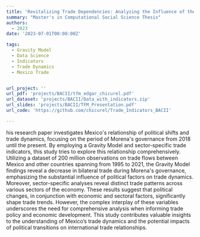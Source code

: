 ```yaml
---
title: 'Revitalizing Trade Dependencies: Analyzing the Influence of the 2018 Mexican Government Transition on Economic Patterns using a Gravity Model and Sector-Specific Indicators'
summary: "Master's in Computational Social Science Thesis"
authors:
  - 2023
date: '2023-07-01T00:00:00Z'

tags:
  - Gravity Model
  - Data Science
  - Indicators
  - Trade Dynamics
  - Mexico Trade


url_project: ''
url_pdf: 'projects/BACII/tfm_edgar_chicurel.pdf'
url_dataset: 'projects/BACII/Data_with_indicators.zip'
url_slides: 'projects/BACII/TFM_Presentation.pdf'
url_code: 'https://github.com/chicurel/Trade_Indicators_BACII'

---
```


his research paper investigates Mexico's relationship of political shifts and trade dynamics, focusing on the period of Morena's governance from 2018 until the present. By employing a Gravity Model and sector-specific trade indicators, this study tries to explore this relationship comprehensively. Utilizing a dataset of 200 million observations on trade flows between Mexico and other countries spanning from 1995 to 2021, the Gravity Model findings reveal a decrease in bilateral trade during Morena's governance, emphasizing the substantial influence of political factors on trade dynamics. Moreover, sector-specific analyses reveal distinct trade patterns across various sectors of the economy. These results suggest that political changes, in conjunction with economic and sectoral factors, significantly shape trade trends. However, the complex interplay of these variables underscores the need for comprehensive analysis when informing trade policy and economic development. This study contributes valuable insights to the understanding of Mexico’s trade dynamics and the potential impacts of political transitions on international trade relationships.

